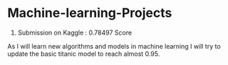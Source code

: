 # Machine-learning-Projects

1. Submission on Kaggle : 0.78497 Score

As I will learn new algorithms and models in machine learning I will try to update the basic titanic model to reach almost 0.95.
